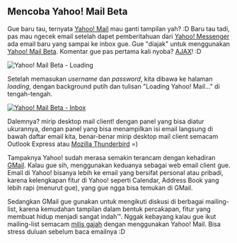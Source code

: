 ## Mencoba Yahoo! Mail Beta

Gue baru tau, ternyata [Yahoo! Mail](http://mail.yahoo.com) mau ganti tampilan yah? :D Baru tau tadi, pas mau ngecek email setelah dapet pemberitahuan dari [Yahoo! Messenger](http://messenger.yahoo.com/) ada email baru yang sampai ke inbox gue. Gue "diajak" untuk menggunakan [Yahoo! Mail Beta](http://help.yahoo.com/help/us/mail/ymail/index.html). Komentar gue pas pertama kali nyoba? [AJAX](http://en.wikipedia.org/wiki/AJAX)! :D

<img class='c' src='http://aldi.kriwil.com/wp-content/yahoomailloading.png' alt='Yahoo! Mail Beta - Loading' />

Setelah memasukan *username* dan *password*, kita dibawa ke halaman *loading*, dengan background putih dan tulisan "Loading Yahoo! Mail..." di tengah-tengah. 

<a href='http://aldi.kriwil.com/wp-content/yahoomailinbox.png'><img class='c' src='http://aldi.kriwil.com/wp-content/yahoomailinbox.png' alt='Yahoo! Mail Beta - Inbox' /></a>

Dalemnya? mirip desktop mail client! dengan panel yang bisa diatur ukurannya, dengan panel yang bisa menampilkan isi email langsung di bawah daftar email kita, benar-benar mirip desktop mail client semacam Outlook Express atau [Mozilla Thunderbird](http://www.mozilla.com/thunderbird/) =)

Tampaknya Yahoo! sudah merasa semakin terancam dengan kehadiran [GMail](http://gmail.com). Kalau gue sih, menggunakan keduanya sebagai web email client gue. Email di Yahoo! bisanya lebih ke email yang bersifat personal atau pribadi, karena kelengkapan fitur di Yahoo! seperti Calendar, Address Book yang lebih rapi (menurut gue), yang gue ngga bisa temukan di GMail. 

Sedangkan GMail gue gunakan untuk mengikuti diskusi di berbagai mailing-list, karena kemudahan tampilan dalam bentuk percakapan, fitur yang membuat hidup menjadi sangat indah&trade;. Nggak kebayang kalau gue ikut mailing-list semacam [milis gajah](http://groups.google.com/group/id-gmail/subscribe) dengan menggunakan Yahoo! Mail. Bisa stress duluan sebelum baca emailnya :D

<!-- {"time": "2005-12-09 20:00:51", "title": "Mencoba Yahoo! Mail Beta"} -->
